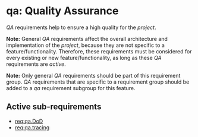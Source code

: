 # qa: Quality Assurance

*QA* requirements help to ensure a high quality for the *project*.

**Note:** General *QA* requirements affect the overall architecture and implementation of the *project*, because they are not specific to a feature/functionality.
Therefore, these requirements must be considered for every existing or new feature/functionality, as long as these *QA* requirements are *active*.

**Note:** Only general *QA* requirements should be part of this requirement group. *QA* requirements that are specific to a requirement group should be added to a *qa* requirement subgroup for this feature.

## Active sub-requirements

- [req:qa.DoD](5-REQ-qa.DoD)
- [req:qa.tracing](5-REQ-qa.tracing)

